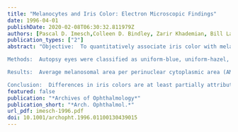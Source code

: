 ```yaml
---
title: "Melanocytes and Iris Color: Electron Microscopic Findings"
date: 1996-04-01
publishDate: 2020-02-08T06:30:32.811979Z
authors: [Pascal D. Imesch,Colleen D. Bindley, Zarir Khademian, Bill Ladd, Ronald Gangnon, Daniel M. Albert]
publication_types: ["2"]
abstract: "Objective:  To quantitatively associate iris color with melanocyte pigment content.

Methods:  Autopsy eyes were classified as uniform-blue, uniform-hazel, or uniform-brown or showing a darker peripupillary ring. Using electron microscopic images and computerized image analysis, area, number, and size of mature melanosomes within the perinuclear cytoplasmic area only or within perinuclear and peripheral cytoplasmic areas of the superficial stromal melanocytes combined were measured.

Results:  Average melanosomal area per perinuclear cytoplasmic area (AMAC) and average number of melanosomes per perinuclear area (AMNC) significantly differed across iris color groups (overall P<.001). This result reflects the large difference between blue-uniform and all other color groups. A marginally significant (nominal) trend from blue-ring through brown-ring was also detected (P=.06 for AMAC and P=.07 for AMNC). The average perinuclear cytoplasmic area was larger in the central iris zone (within 1 mm around the pupillary margin) than in the intermediate iris zone (between 1 and 2 mm around the pupillary margin) (P=.002), but AMAC and AMNC did not significantly differ between zones. The average melanosome size did not differ significantly across color groups (P=.11).

Conclusion:  Differences in iris colors are at least partially attributed to variable AMNC and AMAC within superficial melanocytes."
featured: false
publication: "*Archives of Ophthalmology*"
publication_short: "*Arch. Ophthalmol.*"
url_pdf: imesch-1996.pdf
doi: 10.1001/archopht.1996.01100130439015
---
```


